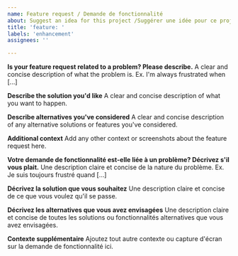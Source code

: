```yaml
---
name: Feature request / Demande de fonctionnalité
about: Suggest an idea for this project /Suggérer une idée pour ce projet
title: 'feature: '
labels: 'enhancement'
assignees: ''

---
```


**Is your feature request related to a problem? Please describe.**
A clear and concise description of what the problem is. Ex. I'm always frustrated when [...]

**Describe the solution you'd like**
A clear and concise description of what you want to happen.

**Describe alternatives you've considered**
A clear and concise description of any alternative solutions or features you've considered.

**Additional context**
Add any other context or screenshots about the feature request here.

**Votre demande de fonctionnalité est-elle liée à un problème? Décrivez s'il vous plait.**
Une description claire et concise de la nature du problème. Ex. Je suis toujours frustré quand [...]

**Décrivez la solution que vous souhaitez**
Une description claire et concise de ce que vous voulez qu'il se passe.

**Décrivez les alternatives que vous avez envisagées**
Une description claire et concise de toutes les solutions ou fonctionnalités alternatives que vous avez envisagées.

**Contexte supplémentaire**
Ajoutez tout autre contexte ou capture d'écran sur la demande de fonctionnalité ici.
